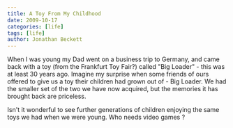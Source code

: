 ```yaml
---
title: A Toy From My Childhood
date: 2009-10-17
categories: [life]
tags: [life]
author: Jonathan Beckett
---
```


When I was young my Dad went on a business trip to Germany, and came back with a toy (from the Frankfurt Toy Fair?) called "Big Loader" - this was at least 30 years ago. Imagine my surprise when some friends of ours offered to give us a toy their children had grown out of - Big Loader. We had the smaller set of the two we have now acquired, but the memories it has brought back are priceless.

Isn't it wonderful to see further generations of children enjoying the same toys we had when we were young. Who needs video games ?